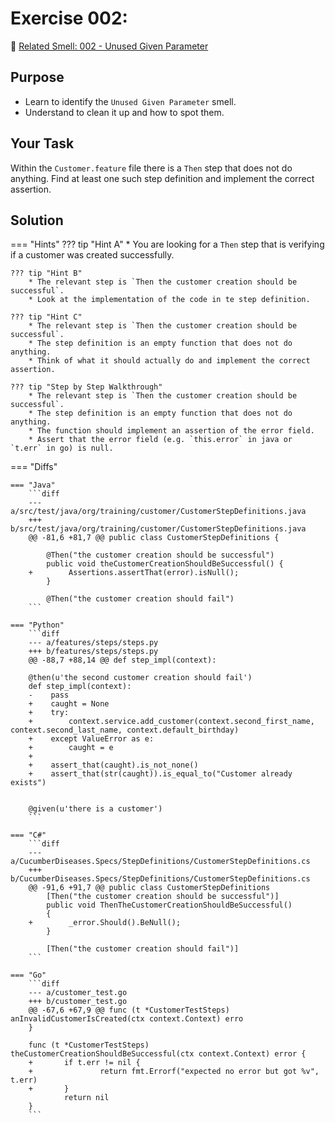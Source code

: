 # Exercise 002: 
:link: [Related Smell: 002 - Unused Given Parameter](/smells/002-unused-given.md)

## Purpose
* Learn to identify the `Unused Given Parameter` smell.
* Understand to clean it up and how to spot them.

## Your Task
Within the `Customer.feature` file there is a `Then` step that does not do anything. Find at least
one such step definition and implement the correct assertion.

## Solution

=== "Hints"
    ??? tip "Hint A"
        * You are looking for a `Then` step that is verifying if a customer was created successfully.

    ??? tip "Hint B"
        * The relevant step is `Then the customer creation should be successful`.
        * Look at the implementation of the code in te step definition.

    ??? tip "Hint C"
        * The relevant step is `Then the customer creation should be successful`.
        * The step definition is an empty function that does not do anything.
        * Think of what it should actually do and implement the correct assertion.

    ??? tip "Step by Step Walkthrough"
        * The relevant step is `Then the customer creation should be successful`.
        * The step definition is an empty function that does not do anything.
        * The function should implement an assertion of the error field.
        * Assert that the error field (e.g. `this.error` in java or `t.err` in go) is null.
    

=== "Diffs"

    === "Java"
        ```diff
        --- a/src/test/java/org/training/customer/CustomerStepDefinitions.java
        +++ b/src/test/java/org/training/customer/CustomerStepDefinitions.java
        @@ -81,6 +81,7 @@ public class CustomerStepDefinitions {

            @Then("the customer creation should be successful")
            public void theCustomerCreationShouldBeSuccessful() {
        +        Assertions.assertThat(error).isNull();
            }

            @Then("the customer creation should fail")
        ```
    
    === "Python"
        ```diff
        --- a/features/steps/steps.py
        +++ b/features/steps/steps.py
        @@ -88,7 +88,14 @@ def step_impl(context):

        @then(u'the second customer creation should fail')
        def step_impl(context):
        -    pass
        +    caught = None
        +    try:
        +        context.service.add_customer(context.second_first_name, context.second_last_name, context.default_birthday)
        +    except ValueError as e:
        +        caught = e
        +
        +    assert_that(caught).is_not_none()
        +    assert_that(str(caught)).is_equal_to("Customer already exists")


        @given(u'there is a customer')
        ```

    === "C#"
        ```diff
        --- a/CucumberDiseases.Specs/StepDefinitions/CustomerStepDefinitions.cs
        +++ b/CucumberDiseases.Specs/StepDefinitions/CustomerStepDefinitions.cs
        @@ -91,6 +91,7 @@ public class CustomerStepDefinitions
            [Then("the customer creation should be successful")]
            public void ThenTheCustomerCreationShouldBeSuccessful()
            {
        +        _error.Should().BeNull();
            }

            [Then("the customer creation should fail")]
        ```

    === "Go"
        ```diff
        --- a/customer_test.go
        +++ b/customer_test.go
        @@ -67,6 +67,9 @@ func (t *CustomerTestSteps) anInvalidCustomerIsCreated(ctx context.Context) erro
        }

        func (t *CustomerTestSteps) theCustomerCreationShouldBeSuccessful(ctx context.Context) error {
        +       if t.err != nil {
        +               return fmt.Errorf("expected no error but got %v", t.err)
        +       }
                return nil
        }
        ```
